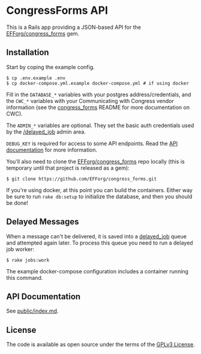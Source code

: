 # CongressForms API

This is a Rails app providing a JSON-based API for the [EFForg/congress_forms](https://github.com/EFForg/congress_forms) gem.

## Installation

Start by coping the example config.

```
$ cp .env.example .env
$ cp docker-compose.yml.example docker-compose.yml # if using docker
```

Fill in the `DATABASE_*` variables with your postgres address/credentials, and the `CWC_*` variables with your Communicating with Congress vendor information (see the [congress_forms](https://github.com/EFForg/congress_forms#operation-and-configuration) README for more documentation on CWC).

The `ADMIN_*` variables are optional. They set the basic auth credentials used by the [/delayed_job](https://github.com/ejschmitt/delayed_job_web) admin area.

`DEBUG_KEY` is required for access to some API endpoints. Read the [API documentation](#api-documentation) for more information.

You'll also need to clone the [EFForg/congress_forms](https://github.com/EFForg/congress_forms) repo locally (this is temporary until that project is released as a gem):

```
$ git clone https://github.com/EFForg/congress_forms.git
```

If you're using docker, at this point you can build the containers. Either way be sure to run `rake db:setup` to initialize the database, and then you should be done!

## Delayed Messages

When a message can't be delivered, it is saved into a [delayed_job](https://github.com/collectiveidea/delayed_job) queue and attempted again later. To process this queue you need to run a delayed job worker:

```
$ rake jobs:work
```

The example docker-compose configuration includes a container running this command.

## API Documentation
 See [public/index.md](https://github.com/EFForg/congress_forms_api/blob/master/public/index.md).

## License

The code is available as open source under the terms of the [GPLv3 License](https://github.com/EFForg/congress_forms_api/blob/master/LICENSE.txt).
